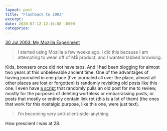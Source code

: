 ```yaml
---
layout: post
title: "Flashback to 2003"
excerpt: 
date: 2020-07-12 12:16:08 -0500
categories: 
---
```


[30 Jul 2003: My Mozilla Experiment](/2003/07/30/my-mozilla-experiment/)

> I started using Mozilla a few weeks ago. I did this because I am attempting to wean off of M$ product, and I wanted tabbed browsing.

Kids, browsers once did not have tabs. And I had been blogging for almost two years at this unbelievable ancient time. One of the advantages of having journaled in one place (I've journaled all over the place, almost all other places are lost or forgotten) is randomly revisiting old posts like this one. I even have [a script](https://github.com/dealingwith/randomjourney) that randomly pulls an old post for me to review, mostly for the purposes of deleting worthless or embarrassing posts, or posts that mostly or entirely contain link rot (this is a lot of them) (the ones that work for this nostalgic purpose, like this one, were just text).

> I’m becoming very anti-client-side-anything.

How prescient I was at 28.
